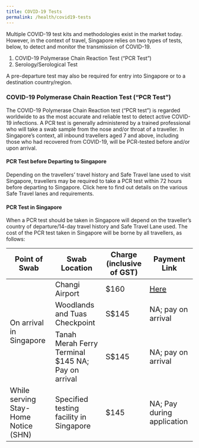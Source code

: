 ```yaml
---
title: COVID-19 Tests
permalink: /health/covid19-tests
---
```


Multiple COVID-19 test kits and methodologies exist in the market today. However, in the context of travel, Singapore relies on two types of tests, below, to detect and monitor the transmission of COVID-19.

 1. COVID-19 Polymerase Chain Reaction Test (“PCR Test”)
 2. Serology/Serological Test
 
 A pre-departure test may also be required for entry into Singapore or to a destination country/region.

### COVID-19 Polymerase Chain Reaction Test (“PCR Test”)

The COVID-19 Polymerase Chain Reaction test (“PCR test”) is regarded worldwide to as the most accurate and reliable test to detect active COVID-19 infections. A PCR test is generally administered by a trained professional who will take a swab sample from the nose and/or throat of a traveller. In Singapore’s context, all inbound travellers aged 7 and above, including those who had recovered from COVID-19, will be PCR-tested before and/or upon arrival.

#### PCR Test before Departing to Singapore

Depending on the travellers’ travel history and Safe Travel lane used to visit Singapore, travellers may be required to take a PCR test within 72 hours before departing to Singapore. Click here to find out details on the various Safe Travel lanes and requirements.

#### PCR Test in Singapore

When a PCR test should be taken in Singapore will depend on the traveller’s country of departure/14-day travel history and Safe Travel Lane used. The cost of the PCR test taken in Singapore will be borne by all travellers, as follows:

<table>
  <thead>
    <tr>
      <th style="font-size:20px; margin-top:0px; margin-bottom:0px;">Point of Swab</th>
      <th style="font-size:20px; margin-top:0px; margin-bottom:0px;">Swab Location</th>
       <th style="font-size:20px; margin-top:0px; margin-bottom:0px;">Charge (inclusive of GST)</th>
        <th style="font-size:20px; margin-top:0px; margin-bottom:0px;">Payment Link</th>
    </tr>
  </thead>
  <tbody>
    <tr>
      <td rowspan="3" style="font-size:20px; margin-top:0px; margin-bottom:0px;">On arrival in Singapore</td>
      <td style="font-size:20px; margin-top:0px; margin-bottom:0px;">Changi Airport</td>
       <td style="font-size:20px; margin-top:0px; margin-bottom:0px;">$160</td>
        <td style="font-size:20px; margin-top:0px; margin-bottom:0px;"><a href="https://safetravel.changiairport.com/#/">Here</a></td>
    </tr>
        <tr>
      <td style="font-size:20px; margin-top:0px; margin-bottom:0px;">Woodlands and Tuas Checkpoint</td>
      <td style="font-size:20px; margin-top:0px; margin-bottom:0px;">S$145</td>
      <td style="font-size:20px; margin-top:0px; margin-bottom:0px;">NA; pay on arrival</td>
    </tr>
        <tr>
      <td style="font-size:20px; margin-top:0px; margin-bottom:0px;">	Tanah Merah Ferry Terminal	$145	NA; Pay on arrival</td>
      <td style="font-size:20px; margin-top:0px; margin-bottom:0px;">S$145</td>
       <td style="font-size:20px; margin-top:0px; margin-bottom:0px;">NA; pay on arrival</td>
    </tr>
        <tr>
      <td style="font-size:20px; margin-top:0px; margin-bottom:0px;">While serving Stay-Home Notice (SHN)</td>
      <td style="font-size:20px; margin-top:0px; margin-bottom:0px;">Specified testing facility in Singapore</td>
      <td style="font-size:20px; margin-top:0px; margin-bottom:0px;">$145</td>
      <td style="font-size:20px; margin-top:0px; margin-bottom:0px;">NA; Pay during application </td>
    </tr>
  </tbody>
  </table>

